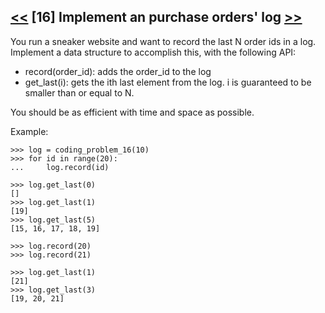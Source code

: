 ## [<<](../15) [16] Implement an purchase orders' log [>>](../17)

You run a sneaker website and want to record the last N order ids in a log. Implement a data structure to
accomplish this, with the following API:

* record(order_id): adds the order_id to the log
* get_last(i): gets the ith last element from the log. i is guaranteed to be smaller than or equal to N.

You should be as efficient with time and space as possible.

Example:

    >>> log = coding_problem_16(10)
    >>> for id in range(20):
    ...     log.record(id)

    >>> log.get_last(0)
    []
    >>> log.get_last(1)
    [19]
    >>> log.get_last(5)
    [15, 16, 17, 18, 19]

    >>> log.record(20)
    >>> log.record(21)
    
    >>> log.get_last(1)
    [21]
    >>> log.get_last(3)
    [19, 20, 21]
